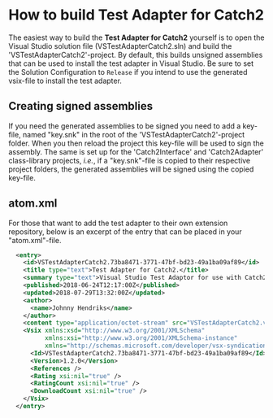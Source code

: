 # How to build Test Adapter for Catch2

The easiest way to build the **Test Adapter for Catch2** yourself is to open the Visual Studio solution file (VSTestAdapterCatch2.sln) and build the 'VSTestAdapterCatch2'-project. By default, this builds unsigned assemblies that can be used to install the test adapter in Visual Studio. Be sure to set the Solution Configuration to `Release` if you intend to use the generated vsix-file to install the test adapter.

## Creating signed assemblies

If you need the generated assemblies to be signed you need to add a key-file, named "key.snk" in the root of the 'VSTestAdapterCatch2'-project folder. When you then reload the project this key-file will be used to sign the assembly. The same is set up for the 'Catch2Interface' and 'Catch2Adapter' class-library projects, _i.e._, if a "key.snk"-file is copied to their respective project folders, the generated assemblies will be signed using the copied key-file.

## atom.xml

For those that want to add the test adapter to their own extension repository, below is an excerpt of the entry that can be placed in your "atom.xml"-file.

``` xml
  <entry>
    <id>VSTestAdapterCatch2.73ba8471-3771-47bf-bd23-49a1ba09af89</id>
    <title type="text">Test Adapter for Catch2.</title>
    <summary type="text">Visual Studio Test Adaptor for use with Catch2 test framework.</summary>
    <published>2018-06-24T12:17:00Z</published>
    <updated>2018-07-29T13:32:00Z</updated>
    <author>
      <name>Johnny Hendriks</name>
    </author>
    <content type="application/octet-stream" src="VSTestAdapterCatch2.vsix" />
    <Vsix xmlns:xsd="http://www.w3.org/2001/XMLSchema"
          xmlns:xsi="http://www.w3.org/2001/XMLSchema-instance"
          xmlns="http://schemas.microsoft.com/developer/vsx-syndication-schema/2010">  
      <Id>VSTestAdapterCatch2.73ba8471-3771-47bf-bd23-49a1ba09af89</Id>
      <Version>1.2.0</Version>
      <References />
      <Rating xsi:nil="true" />
      <RatingCount xsi:nil="true" />
      <DownloadCount xsi:nil="true" />
    </Vsix>
  </entry>
```